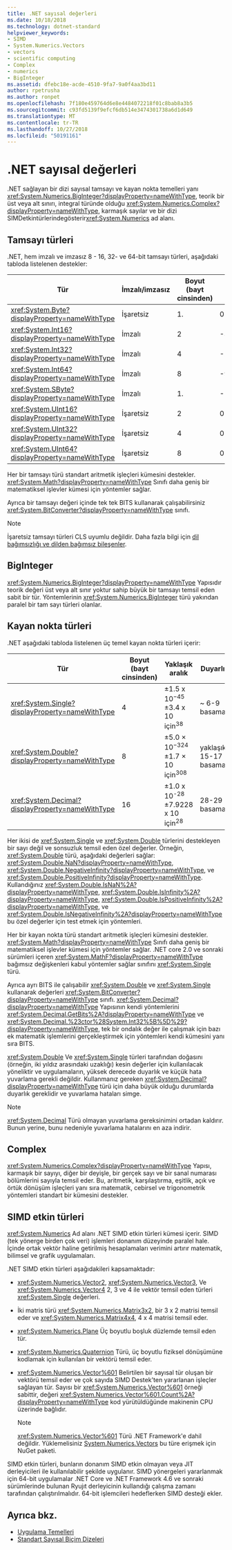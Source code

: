 ```yaml
---
title: .NET sayısal değerleri
ms.date: 10/18/2018
ms.technology: dotnet-standard
helpviewer_keywords:
- SIMD
- System.Numerics.Vectors
- vectors
- scientific computing
- Complex
- numerics
- BigInteger
ms.assetid: dfebc18e-acde-4510-9fa7-9a0f4aa3bd11
author: rpetrusha
ms.author: ronpet
ms.openlocfilehash: 7f180e459764d6e8e4484072218f01c8bab8a3b5
ms.sourcegitcommit: c93fd5139f9efcf6db514e3474301738a6d1d649
ms.translationtype: MT
ms.contentlocale: tr-TR
ms.lasthandoff: 10/27/2018
ms.locfileid: "50191161"
---
```

# <a name="numerics-in-net"></a>.NET sayısal değerleri

.NET sağlayan bir dizi sayısal tamsayı ve kayan nokta temelleri yanı <xref:System.Numerics.BigInteger?displayProperty=nameWithType>, teorik bir üst veya alt sınırı, integral türünde olduğu <xref:System.Numerics.Complex?displayProperty=nameWithType>, karmaşık sayılar ve bir dizi SIMDetkintürlerindegösterir<xref:System.Numerics> ad alanı.
  
## <a name="integer-types"></a>Tamsayı türleri

.NET, hem imzalı ve imzasız 8 - 16, 32- ve 64-bit tamsayı türleri, aşağıdaki tabloda listelenen destekler:
  
|Tür|İmzalı/imzasız|Boyut (bayt cinsinden)|En düşük değer|En yüksek değer|  
|----------|----------------------|--------------------|-------------------|-------------------|  
|<xref:System.Byte?displayProperty=nameWithType>|İşaretsiz|1.|0|255|  
|<xref:System.Int16?displayProperty=nameWithType>|İmzalı|2|-32,768|32,767|  
|<xref:System.Int32?displayProperty=nameWithType>|İmzalı|4|-2,147,483,648|2,147,483,647|  
|<xref:System.Int64?displayProperty=nameWithType>|İmzalı|8|-9,223,372,036,854,775,808|9,223,372,036,854,775,807|  
|<xref:System.SByte?displayProperty=nameWithType>|İmzalı|1.|-128|127|  
|<xref:System.UInt16?displayProperty=nameWithType>|İşaretsiz|2|0|65,535|  
|<xref:System.UInt32?displayProperty=nameWithType>|İşaretsiz|4|0|4,294,967,295|  
|<xref:System.UInt64?displayProperty=nameWithType>|İşaretsiz|8|0|18,446,744,073,709,551,615|  
  
Her bir tamsayı türü standart aritmetik işleçleri kümesini destekler. <xref:System.Math?displayProperty=nameWithType> Sınıfı daha geniş bir matematiksel işlevler kümesi için yöntemler sağlar.

Ayrıca bir tamsayı değeri içinde tek tek BITS kullanarak çalışabilirsiniz <xref:System.BitConverter?displayProperty=nameWithType> sınıfı.  

> [!NOTE]  
> İşaretsiz tamsayı türleri CLS uyumlu değildir. Daha fazla bilgi için [dil bağımsızlığı ve dilden bağımsız bileşenler](language-independence-and-language-independent-components.md).

## <a name="biginteger"></a>BigInteger

<xref:System.Numerics.BigInteger?displayProperty=nameWithType> Yapısıdır teorik değeri üst veya alt sınır yoktur sahip büyük bir tamsayı temsil eden sabit bir tür. Yöntemlerinin <xref:System.Numerics.BigInteger> türü yakından paralel bir tam sayı türleri olanlar.
  
## <a name="floating-point-types"></a>Kayan nokta türleri

.NET aşağıdaki tabloda listelenen üç temel kayan nokta türleri içerir:
  
|Tür|Boyut (bayt cinsinden)|Yaklaşık aralık|Duyarlık|  
|----------|--------|---------------------|--------------------|  
|<xref:System.Single?displayProperty=nameWithType>|4|±1.5 x 10<sup>−45</sup> ±3.4 x 10 için<sup>38</sup>|~ 6-9 basamak|  
|<xref:System.Double?displayProperty=nameWithType>|8|±5.0 × 10<sup>−324</sup> ±1.7 × 10 için<sup>308</sup>|yaklaşık 15-17 basamak|  
|<xref:System.Decimal?displayProperty=nameWithType>|16|±1.0 x 10<sup>-28</sup> ±7.9228 x 10 için<sup>28</sup>|28-29 basamak|  
  
Her ikisi de <xref:System.Single> ve <xref:System.Double> türlerini destekleyen bir sayı değil ve sonsuzluk temsil eden özel değerler. Örneğin, <xref:System.Double> türü, aşağıdaki değerleri sağlar: <xref:System.Double.NaN?displayProperty=nameWithType>, <xref:System.Double.NegativeInfinity?displayProperty=nameWithType>, ve <xref:System.Double.PositiveInfinity?displayProperty=nameWithType>. Kullandığınız <xref:System.Double.IsNaN%2A?displayProperty=nameWithType>, <xref:System.Double.IsInfinity%2A?displayProperty=nameWithType>, <xref:System.Double.IsPositiveInfinity%2A?displayProperty=nameWithType>, ve <xref:System.Double.IsNegativeInfinity%2A?displayProperty=nameWithType> bu özel değerler için test etmek için yöntemleri.

Her bir kayan nokta türü standart aritmetik işleçleri kümesini destekler. <xref:System.Math?displayProperty=nameWithType> Sınıfı daha geniş bir matematiksel işlevler kümesi için yöntemler sağlar. .NET core 2.0 ve sonraki sürümleri içeren <xref:System.MathF?displayProperty=nameWithType> bağımsız değişkenleri kabul yöntemler sağlar sınıfını <xref:System.Single> türü.

Ayrıca ayrı BITS ile çalışabilir <xref:System.Double> ve <xref:System.Single> kullanarak değerleri <xref:System.BitConverter?displayProperty=nameWithType> sınıfı. <xref:System.Decimal?displayProperty=nameWithType> Yapısının kendi yöntemlerini <xref:System.Decimal.GetBits%2A?displayProperty=nameWithType> ve <xref:System.Decimal.%23ctor%28System.Int32%5B%5D%29?displayProperty=nameWithType>, tek bir ondalık değer ile çalışmak için bazı ek matematik işlemlerini gerçekleştirmek için yöntemleri kendi kümesini yanı sıra BITS.
  
<xref:System.Double> Ve <xref:System.Single> türleri tarafından doğasını (örneğin, iki yıldız arasındaki uzaklığı) kesin değerler için kullanılacak yöneliktir ve uygulamaların, yüksek derecede duyarlık ve küçük hata yuvarlama gerekli değildir. Kullanmanız gereken <xref:System.Decimal?displayProperty=nameWithType> türü için daha büyük olduğu durumlarda duyarlık gereklidir ve yuvarlama hataları simge.

> [!NOTE]
> <xref:System.Decimal> Türü olmayan yuvarlama gereksinimini ortadan kaldırır. Bunun yerine, bunu nedeniyle yuvarlama hatalarını en aza indirir.
  
## <a name="complex"></a>Complex

<xref:System.Numerics.Complex?displayProperty=nameWithType> Yapısı, karmaşık bir sayıyı, diğer bir deyişle, bir gerçek sayı ve bir sanal numarası bölümlerini sayıyla temsil eder. Bu, aritmetik, karşılaştırma, eşitlik, açık ve örtük dönüşüm işleçleri yanı sıra matematik, cebirsel ve trigonometrik yöntemleri standart bir kümesini destekler.  
  
## <a name="simd-enabled-types"></a>SIMD etkin türleri

<xref:System.Numerics> Ad alanı .NET SIMD etkin türleri kümesi içerir. SIMD (tek yönerge birden çok veri) işlemleri donanım düzeyinde paralel hale. İçinde ortak vektör haline getirilmiş hesaplamaları verimini artırır matematik, bilimsel ve grafik uygulamaları.
  
.NET SIMD etkin türleri aşağıdakileri kapsamaktadır:

- <xref:System.Numerics.Vector2>, <xref:System.Numerics.Vector3>, Ve <xref:System.Numerics.Vector4> 2, 3 ve 4 ile vektör temsil eden türleri <xref:System.Single> değerleri.

- İki matris türü <xref:System.Numerics.Matrix3x2>, bir 3 x 2 matrisi temsil eder ve <xref:System.Numerics.Matrix4x4>, 4 x 4 matrisi temsil eder.

- <xref:System.Numerics.Plane> Üç boyutlu boşluk düzlemde temsil eden tür.

- <xref:System.Numerics.Quaternion> Türü, üç boyutlu fiziksel dönüşümüne kodlamak için kullanılan bir vektörü temsil eder.

- <xref:System.Numerics.Vector%601> Belirtilen bir sayısal tür oluşan bir vektörü temsil eder ve çok sayıda SIMD Destek'ten yararlanan işleçler sağlayan tür. Sayısı bir <xref:System.Numerics.Vector%601> örneği sabittir, değeri <xref:System.Numerics.Vector%601.Count%2A?displayProperty=nameWithType> kod yürütüldüğünde makinenin CPU üzerinde bağlıdır.
  > [!NOTE]
  > <xref:System.Numerics.Vector%601> Türü .NET Framework'e dahil değildir. Yüklemelisiniz [System.Numerics.Vectors](https://www.nuget.org/packages/System.Numerics.Vectors) bu türe erişmek için NuGet paketi.
  
SIMD etkin türleri, bunların donanım SIMD etkin olmayan veya JIT derleyicileri ile kullanılabilir şekilde uygulanır. SIMD yönergeleri yararlanmak için 64-bit uygulamalar .NET Core ve .NET Framework 4.6 ve sonraki sürümlerinde bulunan Ryujıt derleyicinin kullandığı çalışma zamanı tarafından çalıştırılmalıdır. 64-bit işlemcileri hedeflerken SIMD desteği ekler.

## <a name="see-also"></a>Ayrıca bkz.

- [Uygulama Temelleri](application-essentials.md)
- [Standart Sayısal Biçim Dizeleri](base-types/standard-numeric-format-strings.md)
